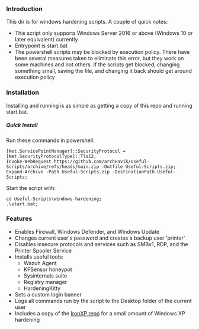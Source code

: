 ### Introduction

This dir is for windows hardening scripts. A couple of quick notes:
- This script only supports Windows Server 2016 or above (Windows 10 or later equivalent) currently
- Entrypoint is start.bat
- The powershell scripts may be blocked by execution policy. There have been several measures taken to eliminate this error, but they work on some machines and not others. If the scripts get blocked, changing something small, saving the file, and changing it back should get around execution policy

### Installation

Installing and running is as simple as getting a copy of this repo and running start.bat.

##### Quick Install
Run these commands in powershell:
```
[Net.ServicePointManager]::SecurityProtocol = [Net.SecurityProtocolType]::Tls12;
Invoke-WebRequest https://github.com/archHavik/Useful-Scripts/archive/refs/heads/main.zip -Outfile Useful-Scripts.zip;
Expand-Archive -Path Useful-Scripts.zip -DestinationPath Useful-Scripts;
```

Start the script with:
```
cd Useful-Scripts\windows-hardening;
.\start.bat;
```

### Features
- Enables Firewall, Windows Defender, and Windows Update
- Changes current user's password and creates a backup user 'printer'
- Disables insecure protocols and services such as SMBv1, RDP, and the Printer Spooler Service
- Installs useful tools:
	- Wazuh Agent
	- KFSensor honeypot
	- Sysinternals suite
	- Registry manager
	- HardeningKitty
- Sets a custom login banner
- Logs all commands run by the script to the Desktop folder of the current user
- Includes a copy of the [IronXP repo](https://github.com/d3coder/IronXP) for a small amount of Windows XP hardening